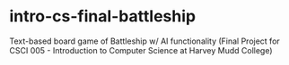 # intro-cs-final-battleship
Text-based board game of Battleship w/ AI functionality (Final Project for CSCI 005 - Introduction to Computer Science at Harvey Mudd College)
